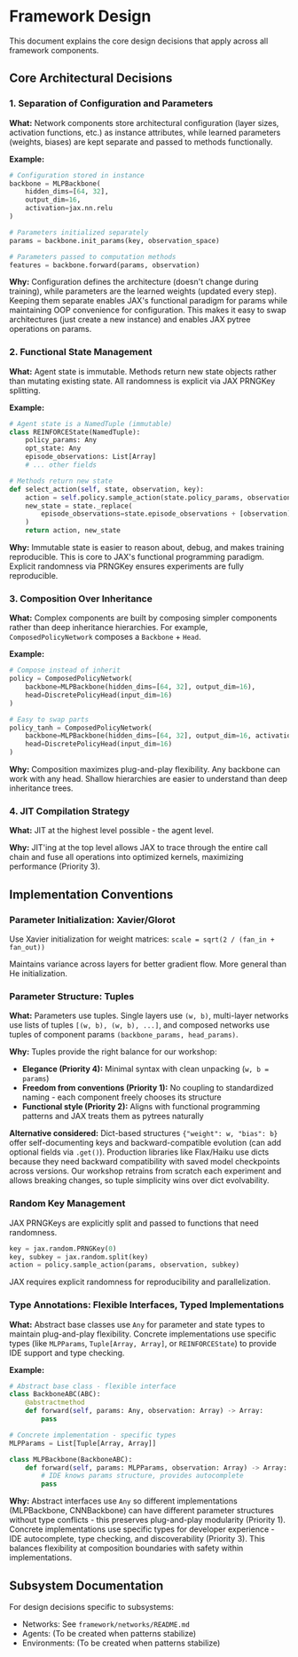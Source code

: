 # Framework Design

This document explains the core design decisions that apply across all framework components.

## Core Architectural Decisions

### 1. Separation of Configuration and Parameters

**What:** Network components store architectural configuration (layer sizes, activation functions, etc.) as instance attributes, while learned parameters (weights, biases) are kept separate and passed to methods functionally.

**Example:**
```python
# Configuration stored in instance
backbone = MLPBackbone(
    hidden_dims=[64, 32],
    output_dim=16,
    activation=jax.nn.relu
)

# Parameters initialized separately
params = backbone.init_params(key, observation_space)

# Parameters passed to computation methods
features = backbone.forward(params, observation)
```

**Why:** Configuration defines the architecture (doesn't change during training), while parameters are the learned weights (updated every step). Keeping them separate enables JAX's functional paradigm for params while maintaining OOP convenience for configuration. This makes it easy to swap architectures (just create a new instance) and enables JAX pytree operations on params.

### 2. Functional State Management

**What:** Agent state is immutable. Methods return new state objects rather than mutating existing state. All randomness is explicit via JAX PRNGKey splitting.

**Example:**
```python
# Agent state is a NamedTuple (immutable)
class REINFORCEState(NamedTuple):
    policy_params: Any
    opt_state: Any
    episode_observations: List[Array]
    # ... other fields

# Methods return new state
def select_action(self, state, observation, key):
    action = self.policy.sample_action(state.policy_params, observation, key)
    new_state = state._replace(
        episode_observations=state.episode_observations + [observation]
    )
    return action, new_state
```

**Why:** Immutable state is easier to reason about, debug, and makes training reproducible. This is core to JAX's functional programming paradigm. Explicit randomness via PRNGKey ensures experiments are fully reproducible.

### 3. Composition Over Inheritance

**What:** Complex components are built by composing simpler components rather than deep inheritance hierarchies. For example, `ComposedPolicyNetwork` composes a `Backbone` + `Head`.

**Example:**
```python
# Compose instead of inherit
policy = ComposedPolicyNetwork(
    backbone=MLPBackbone(hidden_dims=[64, 32], output_dim=16),
    head=DiscretePolicyHead(input_dim=16)
)

# Easy to swap parts
policy_tanh = ComposedPolicyNetwork(
    backbone=MLPBackbone(hidden_dims=[64, 32], output_dim=16, activation=jax.nn.tanh),
    head=DiscretePolicyHead(input_dim=16)
)
```

**Why:** Composition maximizes plug-and-play flexibility. Any backbone can work with any head. Shallow hierarchies are easier to understand than deep inheritance trees.

### 4. JIT Compilation Strategy

**What:** JIT at the highest level possible - the agent level.

**Why:** JIT'ing at the top level allows JAX to trace through the entire call chain and fuse all operations into optimized kernels, maximizing performance (Priority 3).

## Implementation Conventions

### Parameter Initialization: Xavier/Glorot

Use Xavier initialization for weight matrices: `scale = sqrt(2 / (fan_in + fan_out))`

Maintains variance across layers for better gradient flow. More general than He initialization.

### Parameter Structure: Tuples

**What:** Parameters use tuples. Single layers use `(w, b)`, multi-layer networks use lists of tuples `[(w, b), (w, b), ...]`, and composed networks use tuples of component params `(backbone_params, head_params)`.

**Why:** Tuples provide the right balance for our workshop:

- **Elegance (Priority 4):** Minimal syntax with clean unpacking (`w, b = params`)
- **Freedom from conventions (Priority 1):** No coupling to standardized naming - each component freely chooses its structure
- **Functional style (Priority 2):** Aligns with functional programming patterns and JAX treats them as pytrees naturally

**Alternative considered:** Dict-based structures `{"weight": w, "bias": b}` offer self-documenting keys and backward-compatible evolution (can add optional fields via `.get()`). Production libraries like Flax/Haiku use dicts because they need backward compatibility with saved model checkpoints across versions. Our workshop retrains from scratch each experiment and allows breaking changes, so tuple simplicity wins over dict evolvability.

### Random Key Management

JAX PRNGKeys are explicitly split and passed to functions that need randomness.

```python
key = jax.random.PRNGKey(0)
key, subkey = jax.random.split(key)
action = policy.sample_action(params, observation, subkey)
```

JAX requires explicit randomness for reproducibility and parallelization.

### Type Annotations: Flexible Interfaces, Typed Implementations

**What:** Abstract base classes use `Any` for parameter and state types to maintain plug-and-play flexibility. Concrete implementations use specific types (like `MLPParams`, `Tuple[Array, Array]`, or `REINFORCEState`) to provide IDE support and type checking.

**Example:**
```python
# Abstract base class - flexible interface
class BackboneABC(ABC):
    @abstractmethod
    def forward(self, params: Any, observation: Array) -> Array:
        pass

# Concrete implementation - specific types
MLPParams = List[Tuple[Array, Array]]

class MLPBackbone(BackboneABC):
    def forward(self, params: MLPParams, observation: Array) -> Array:
        # IDE knows params structure, provides autocomplete
        pass
```

**Why:** Abstract interfaces use `Any` so different implementations (MLPBackbone, CNNBackbone) can have different parameter structures without type conflicts - this preserves plug-and-play modularity (Priority 1). Concrete implementations use specific types for developer experience - IDE autocomplete, type checking, and discoverability (Priority 3). This balances flexibility at composition boundaries with safety within implementations.

## Subsystem Documentation

For design decisions specific to subsystems:
- Networks: See `framework/networks/README.md`
- Agents: (To be created when patterns stabilize)
- Environments: (To be created when patterns stabilize)
